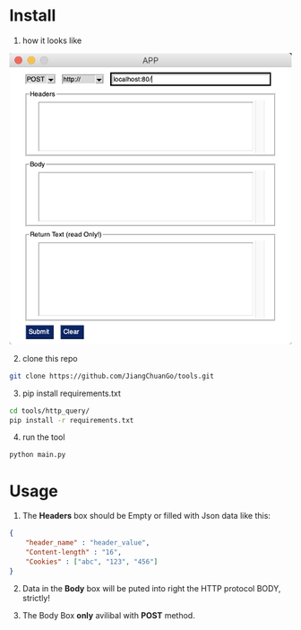 # Install

1. how it looks like

![img](https://raw.githubusercontent.com/JiangChuanGo/imgbed/master/2019/12/screen_cap.png)

2. clone this repo
  ```bash
  git clone https://github.com/JiangChuanGo/tools.git 
  ```

3. pip install requirements.txt
  ```bash
  cd tools/http_query/
  pip install -r requirements.txt
  ```

4. run the tool
  ```bash
  python main.py
  ```

# Usage

1. The **Headers** box should be Empty or filled with Json data like this:
```json
{
    "header_name" : "header_value",
    "Content-length" : "16",
    "Cookies" : ["abc", "123", "456"]
}
```

2. Data in the **Body** box will be puted into right the HTTP protocol BODY, strictly!

3. The Body Box **only** avilibal with **POST** method.
